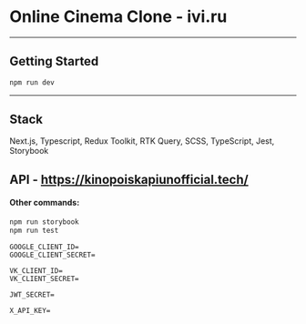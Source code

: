 # Online Cinema Clone - ivi.ru

---

## Getting Started

```bash
npm run dev
```

---

## Stack

Next.js, Typescript, Redux Toolkit, RTK Query, SCSS, TypeScript, Jest, Storybook


API - https://kinopoiskapiunofficial.tech/
---

#### Other commands:

```bash
npm run storybook
npm run test
```

```dotenv
GOOGLE_CLIENT_ID=
GOOGLE_CLIENT_SECRET=

VK_CLIENT_ID=
VK_CLIENT_SECRET=

JWT_SECRET=

X_API_KEY=
```
